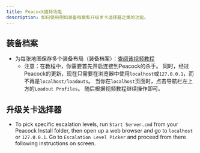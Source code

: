 ```yaml
---
title: Peacock独特功能
description: 如何使用例如装备档案和升级关卡选择器之类的功能。
---
```


## 装备档案

-   为每张地图保存多个装备布局（装备档案）：[查阅该视频教程](https://www.youtube.com/watch?v=ouD9QBSVHI0)
    -   注意：在教程中，你需要首先开启连接到Peacock的杀手。 同时，经过Peacock的更新，现在只需要在浏览器中使用`localhost`或`127.0.0.1`，而不再是`localhost/loadouts`。 当你在`localhost`页面时，点击导航栏左上方的`Loadout Profiles`。 随后根据视频教程继续操作即可。

## 升级关卡选择器

-   To pick specific escalation levels, run `Start Server.cmd` from your Peacock Install folder, then open up a web browser and go to `localhost` or `127.0.0.1`. Go to `Escalation Level Picker` and proceed from there following instructions on screen.
